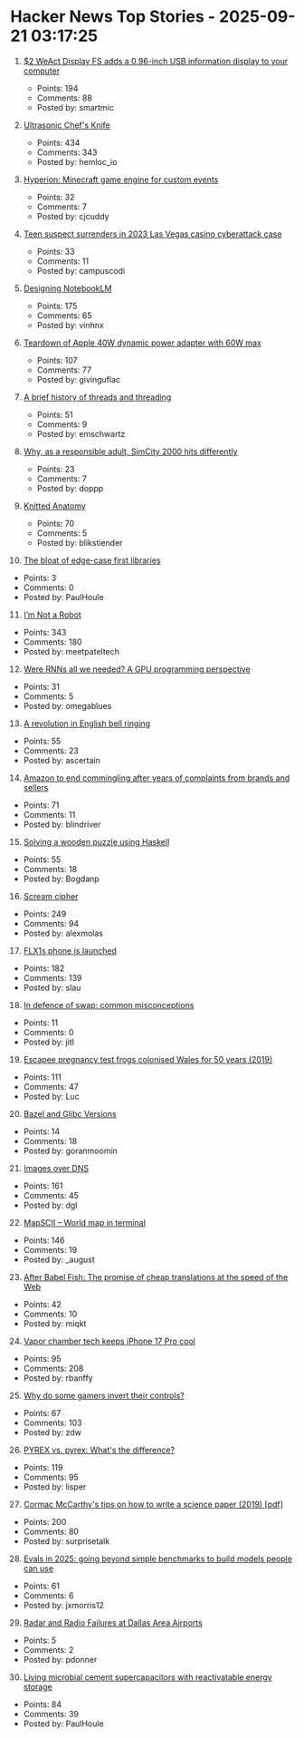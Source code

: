 # Hacker News Top Stories - 2025-09-21 03:17:25

1. [$2 WeAct Display FS adds a 0.96-inch USB information display to your computer](https://www.cnx-software.com/2025/09/18/2-weact-display-fs-adds-a-0-96-inch-usb-information-display-to-your-computer/)
   - Points: 194
   - Comments: 88
   - Posted by: smartmic

2. [Ultrasonic Chef's Knife](https://seattleultrasonics.com/)
   - Points: 434
   - Comments: 343
   - Posted by: hemloc_io

3. [Hyperion: Minecraft game engine for custom events](https://hyperion.rs/)
   - Points: 32
   - Comments: 7
   - Posted by: cjcuddy

4. [Teen suspect surrenders in 2023 Las Vegas casino cyberattack case](https://www.casino.org/news/teen-suspect-surrenders-in-2023-las-vegas-strip-cyberattack-case/)
   - Points: 33
   - Comments: 11
   - Posted by: campuscodi

5. [Designing NotebookLM](https://jasonspielman.com/notebooklm)
   - Points: 175
   - Comments: 65
   - Posted by: vinhnx

6. [Teardown of Apple 40W dynamic power adapter with 60W max](https://www.chargerlab.com/teardown-of-apple-40w-dynamic-power-adapter-with-60w-max-a3365/)
   - Points: 107
   - Comments: 77
   - Posted by: givinguflac

7. [A brief history of threads and threading](https://eclecticlight.co/2025/09/20/a-brief-history-of-threads-and-threading/)
   - Points: 51
   - Comments: 9
   - Posted by: emschwartz

8. [Why, as a responsible adult, SimCity 2000 hits differently](https://arstechnica.com/gaming/2025/09/thirty-years-later-simcity-2000-hasnt-changed-but-i-have/)
   - Points: 23
   - Comments: 7
   - Posted by: doppp

9. [Knitted Anatomy](https://www.knitted-anatomy.at/cardiovascular-system/)
   - Points: 70
   - Comments: 5
   - Posted by: blikstiender

10. [The bloat of edge-case first libraries](https://43081j.com/2025/09/bloat-of-edge-case-libraries)
   - Points: 3
   - Comments: 0
   - Posted by: PaulHoule

11. [I’m Not a Robot](https://neal.fun/not-a-robot/)
   - Points: 343
   - Comments: 180
   - Posted by: meetpateltech

12. [Were RNNs all we needed? A GPU programming perspective](https://dhruvmsheth.github.io/projects/gpu_pogramming_curnn/)
   - Points: 31
   - Comments: 5
   - Posted by: omegablues

13. [A revolution in English bell ringing](https://harpers.org/archive/2025/10/a-change-of-tune-veronique-greenwood-bell-ringing/)
   - Points: 55
   - Comments: 23
   - Posted by: ascertain

14. [Amazon to end commingling after years of complaints from brands and sellers](https://www.modernretail.co/operations/amazon-to-end-commingling-program-after-years-of-complaints-from-brands-and-sellers/)
   - Points: 71
   - Comments: 11
   - Posted by: blindriver

15. [Solving a wooden puzzle using Haskell](https://glocq.github.io/en/blog/20250428/)
   - Points: 55
   - Comments: 18
   - Posted by: Bogdanp

16. [Scream cipher](https://sethmlarson.dev/scream-cipher)
   - Points: 249
   - Comments: 94
   - Posted by: alexmolas

17. [FLX1s phone is launched](https://furilabs.com/flx1s-is-launched/)
   - Points: 182
   - Comments: 139
   - Posted by: slau

18. [In defence of swap: common misconceptions](https://chrisdown.name/2018/01/02/in-defence-of-swap.html)
   - Points: 11
   - Comments: 0
   - Posted by: jitl

19. [Escapee pregnancy test frogs colonised Wales for 50 years (2019)](https://www.bbc.com/news/uk-wales-44886585)
   - Points: 111
   - Comments: 47
   - Posted by: Luc

20. [Bazel and Glibc Versions](https://blogsystem5.substack.com/p/glibc-versions-bazel)
   - Points: 14
   - Comments: 18
   - Posted by: goranmoomin

21. [Images over DNS](https://dgl.cx/2025/09/images-over-dns)
   - Points: 161
   - Comments: 45
   - Posted by: dgl

22. [MapSCII – World map in terminal](https://github.com/rastapasta/mapscii)
   - Points: 146
   - Comments: 19
   - Posted by: _august

23. [After Babel Fish: The promise of cheap translations at the speed of the Web](https://hedgehogreview.com/issues/lessons-of-babel/articles/after-babel-fish)
   - Points: 42
   - Comments: 10
   - Posted by: miqkt

24. [Vapor chamber tech keeps iPhone 17 Pro cool](https://spectrum.ieee.org/iphone-17-pro-vapor-chamber)
   - Points: 95
   - Comments: 208
   - Posted by: rbanffy

25. [Why do some gamers invert their controls?](https://www.theguardian.com/games/2025/sep/18/why-do-some-gamers-invert-their-controls-scientists-now-have-answers-but-theyre-not-what-you-think)
   - Points: 67
   - Comments: 103
   - Posted by: zdw

26. [PYREX vs. pyrex: What's the difference?](https://www.corning.com/worldwide/en/products/life-sciences/resources/stories/in-the-field/pyrex-vs-pyrex-whats-the-difference.html)
   - Points: 119
   - Comments: 95
   - Posted by: lisper

27. [Cormac McCarthy's tips on how to write a science paper (2019) [pdf]](https://gwern.net/doc/science/2019-savage.pdf)
   - Points: 200
   - Comments: 80
   - Posted by: surprisetalk

28. [Evals in 2025: going beyond simple benchmarks to build models people can use](https://github.com/huggingface/evaluation-guidebook/blob/main/yearly_dives/2025-evaluations-for-useful-models.md)
   - Points: 61
   - Comments: 6
   - Posted by: jxmorris12

29. [Radar and Radio Failures at Dallas Area Airports](undefined)
   - Points: 5
   - Comments: 2
   - Posted by: pdonner

30. [Living microbial cement supercapacitors with reactivatable energy storage](https://www.cell.com/cell-reports-physical-science/fulltext/S2666-3864(25)00409-6)
   - Points: 84
   - Comments: 39
   - Posted by: PaulHoule

